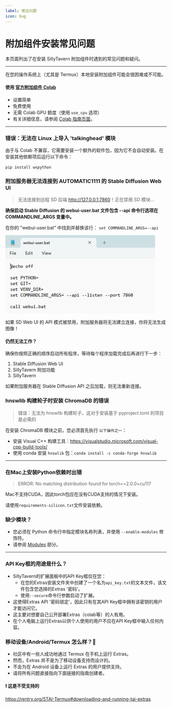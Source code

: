 ```yaml
---
label: 常见问题
icon: bug
---
```


# 附加组件安装常见问题

本页面列出了在安装 SillyTavern 附加组件时遇到的常见问题和疑问。

---
在您的操作系统上（尤其是 Termux）本地安装附加组件可能会很困难或不可能。

#### 使用 [官方附加组件 Colab](https://colab.research.google.com/github/SillyTavern/SillyTavern/blob/release/colab/GPU.ipynb)

* 设置简单
* 免费使用
* 无需 Colab GPU 额度（使用 `use_cpu` 选项）
* 有关详细信息，请参阅 [Colab 指南页面](https://docs.sillytavern.app/extras/running-extras-in-colab/)。

---

### 错误：无法在 Linux 上导入 'talkinghead' 模块

由于与 Colab 不兼容，它需要安装一个额外的软件包，因为它不会自动安装。在安装其他依赖项后运行以下命令：

`pip install wxpython`

### 附加服务器无法连接到 AUTOMATIC1111 的 Stable Diffusion Web UI

> 无法连接到远程 SD 后端 <http://127.0.0.1:7860>！正在禁用 SD 模块...

**确保启动 Stable Diffusion 的 webui-user.bat 文件包含 --api 命令行选项在 COMMANDLINE_ARGS 变量中。**

在你的 "webui-user.bat" 中找到并替换该行： `set COMMANDLINE_ARGS=--api`

![它应该是这样的](/static/extensions/sd-user.png)

如果 SD Web UI 的 API 模式被禁用，附加服务器将无法建立连接，你将无法生成图像！

#### 仍然无法工作？

确保你按照正确的顺序启动所有程序，等待每个程序加载完成后再进行下一步：

1. Stable Diffusion Web UI
2. SillyTavern 附加功能
3. SillyTavern

如果附加服务器在 Stable Diffusion API 之后加载，则无法重新连接。

### hnswlib 构建轮子时安装 ChromaDB 的错误

> 错误：无法为 hnswlib 构建轮子，这对于安装基于 pyproject.toml 的项目是必需的

在安装 ChromaDB 模块之前，您必须首先执行 `以下操作之一`：

* 安装 Visual C++ 构建工具：<https://visualstudio.microsoft.com/visual-cpp-build-tools/>
* 使用 conda 安装 `hnswlib` 包：`conda install -c conda-forge hnswlib`

---

### 在Mac上安装Python依赖时出错

> ERROR: No matching distribution found for torch==2.0.0+cu117

Mac不支持CUDA，因此torch包应在没有CUDA支持的情况下安装。

请使用`requirements-silicon.txt`文件安装依赖。

### 缺少模块？

* 您必须在 Python 命令行中指定模块名称列表，并使用 `--enable-modules` 修饰符。
* 请参阅 [Modules](https://docs.sillytavern.app/extras/installation/#decide-which-module-to-use) 部分。

---

### API Key框的用途是什么？

* SillyTavern的扩展面板中的API Key框仅在您：
  * 在您的Extras安装文件夹中创建了一个名为`api_key.txt`的文本文件，该文件包含您选择的Extras '密码'。
  * 使用`--secure`命令行参数启动了扩展。
* 这使得Extras API '密码锁定'，因此只有在其API Key框中拥有该密钥的用户才能访问它。
* 这主要对想要自己公开部署Extras（colab等）的人有用。
* 在个人电脑上运行Extras以供个人使用的用户不应在API Key框中输入任何内容。

### 移动设备/Android/Termux 怎么样？🤔

* 社区中有一些人成功地通过 Termux 在手机上运行 Extras。
* 然而，Extras 并不是为了移动设备支持而设计的。
* 不会为在 Android 设备上运行 Extras 的用户提供支持。
* 请将所有问题直接指向下面链接的指南创建者。

#### ❗ 这是不受支持的

<https://rentry.org/STAI-Termux#downloading-and-running-tai-extras>